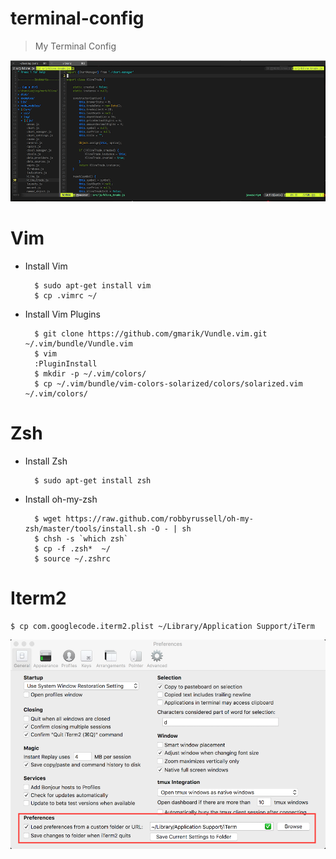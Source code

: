 # terminal-config


> My Terminal Config


![screenshot](screenshot.png)


# Vim 
    
+ Install Vim
    
        $ sudo apt-get install vim
        $ cp .vimrc ~/

+ Install Vim Plugins

        $ git clone https://github.com/gmarik/Vundle.vim.git ~/.vim/bundle/Vundle.vim
        $ vim
        :PluginInstall
        $ mkdir -p ~/.vim/colors/
        $ cp ~/.vim/bundle/vim-colors-solarized/colors/solarized.vim ~/.vim/colors/        

# Zsh 

+ Install Zsh
    
        $ sudo apt-get install zsh

+ Install oh-my-zsh

        $ wget https://raw.github.com/robbyrussell/oh-my-zsh/master/tools/install.sh -O - | sh
        $ chsh -s `which zsh`
        $ cp -f .zsh*  ~/
        $ source ~/.zshrc


# Iterm2 

    $ cp com.googlecode.iterm2.plist ~/Library/Application Support/iTerm

![iterm2](iterm2.png)

